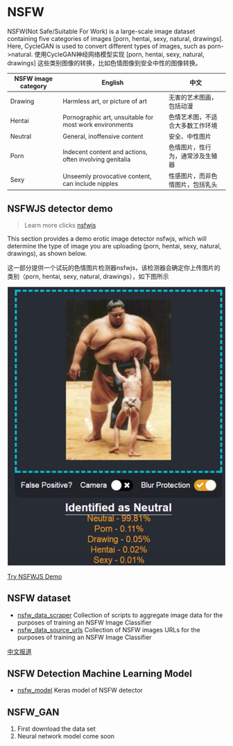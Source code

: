 # NSFW
NSFW(Not Safe/Suitable For Work) is a large-scale image dataset containing five categories of images [porn, hentai, sexy, natural, drawings]. Here, CycleGAN is used to convert different types of images, such as porn->natural. 使用CycleGAN神经网络模型实现 [porn, hentai, sexy, natural, drawings] 这些类别图像的转换，比如色情图像到安全中性的图像转换。

|NSFW image category|English|中文|
|-|-|-|
|Drawing|Harmless art, or picture of art|无害的艺术图画，包括动漫|
|Hentai |Pornographic art, unsuitable for most work environments|色情艺术图，不适合大多数工作环境|
|Neutral|General, inoffensive content|安全、中性图片|
|Porn|Indecent content and actions, often involving genitalia| 色情图片，性行为，通常涉及生殖器|
|Sexy |Unseemly provocative content, can include nipples|性感图片，而非色情图片，包括乳头|


## NSFWJS detector demo
> Learn more clicks [nsfwjs](https://github.com/infinitered/nsfwjs)

This section provides a demo erotic image detector nsfwjs, which will determine the type of image you are uploading (porn, hentai, sexy, natural, drawings), as shown below.

这一部分提供一个试玩的色情图片检测器nsfwjs，该检测器会确定你上传图片的类别（porn, hentai, sexy, natural, drawings），如下图所示

![](NSFW_JS_demo.png)

[Try NSFWJS Demo](https://nsfwjs.com/)


## NSFW dataset

+ [nsfw_data_scraper](https://github.com/alex000kim/nsfw_data_scraper) Collection of scripts to aggregate image data for the purposes of training an NSFW Image Classifier
+ [nsfw_data_source_urls](https://github.com/EBazarov/nsfw_data_source_urls) Collection of NSFW images URLs for the purposes of training an NSFW Image Classifier

[中文报道](https://www.jiqizhixin.com/articles/2019-02-14-7)


## NSFW Detection Machine Learning Model

+ [nsfw_model](https://github.com/GantMan/nsfw_model) Keras model of NSFW detector


## NSFW_GAN

1. First download the data set
2. Neural network model come soon
